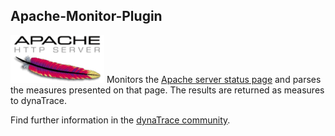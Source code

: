 ## Apache-Monitor-Plugin

![images/logo_apachehttpd.png](images/logo_apachehttpd.png)
Monitors the [Apache server status page](http://httpd.apache.org/docs/2.0/mod/mod_status.html) and parses the measures presented on that page. The results are returned as measures to dynaTrace.

Find further information in the [dynaTrace community](https://community.dynatrace.com/community/display/DL/Apache+Monitor+Plugin).     

